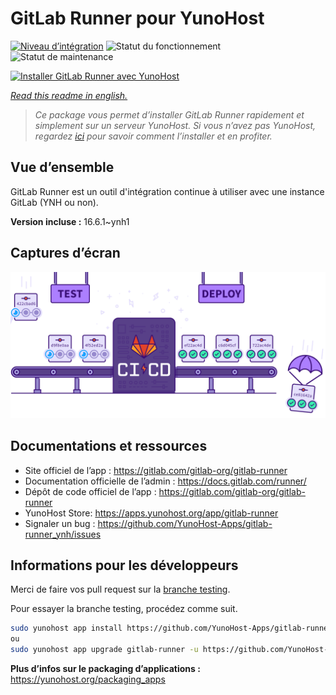 <!--
N.B.: This README was automatically generated by https://github.com/YunoHost/apps/tree/master/tools/README-generator
It shall NOT be edited by hand.
-->

# GitLab Runner pour YunoHost

[![Niveau d’intégration](https://dash.yunohost.org/integration/gitlab-runner.svg)](https://dash.yunohost.org/appci/app/gitlab-runner) ![Statut du fonctionnement](https://ci-apps.yunohost.org/ci/badges/gitlab-runner.status.svg) ![Statut de maintenance](https://ci-apps.yunohost.org/ci/badges/gitlab-runner.maintain.svg)

[![Installer GitLab Runner avec YunoHost](https://install-app.yunohost.org/install-with-yunohost.svg)](https://install-app.yunohost.org/?app=gitlab-runner)

*[Read this readme in english.](./README.md)*

> *Ce package vous permet d’installer GitLab Runner rapidement et simplement sur un serveur YunoHost.
Si vous n’avez pas YunoHost, regardez [ici](https://yunohost.org/#/install) pour savoir comment l’installer et en profiter.*

## Vue d’ensemble

GitLab Runner est un outil d'intégration continue à utiliser avec une instance GitLab (YNH ou non).


**Version incluse :** 16.6.1~ynh1


## Captures d’écran

![Capture d’écran de GitLab Runner](./doc/screenshots/ci-cd-test-deploy-illustration_2x.png)

## Documentations et ressources

* Site officiel de l’app : <https://gitlab.com/gitlab-org/gitlab-runner>
* Documentation officielle de l’admin : <https://docs.gitlab.com/runner/>
* Dépôt de code officiel de l’app : <https://gitlab.com/gitlab-org/gitlab-runner>
* YunoHost Store: <https://apps.yunohost.org/app/gitlab-runner>
* Signaler un bug : <https://github.com/YunoHost-Apps/gitlab-runner_ynh/issues>

## Informations pour les développeurs

Merci de faire vos pull request sur la [branche testing](https://github.com/YunoHost-Apps/gitlab-runner_ynh/tree/testing).

Pour essayer la branche testing, procédez comme suit.

``` bash
sudo yunohost app install https://github.com/YunoHost-Apps/gitlab-runner_ynh/tree/testing --debug
ou
sudo yunohost app upgrade gitlab-runner -u https://github.com/YunoHost-Apps/gitlab-runner_ynh/tree/testing --debug
```

**Plus d’infos sur le packaging d’applications :** <https://yunohost.org/packaging_apps>